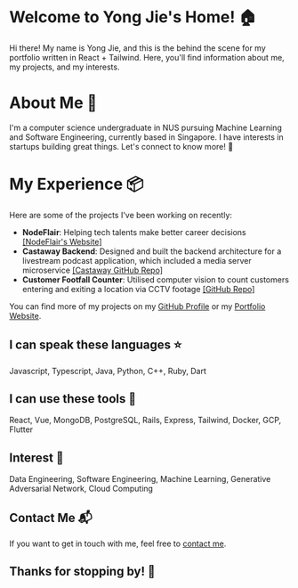 # Welcome to Yong Jie's Home! 🏠

Hi there! My name is Yong Jie, and this is the behind the scene for my portfolio written in React + Tailwind. Here, you'll find information about me, my projects, and my interests.

# About Me 👀

I'm a computer science undergraduate in NUS pursuing Machine Learning and Software Engineering, currently based in Singapore. I have interests in startups building great things. Let's connect to know more! 👐

# My Experience 📦

Here are some of the projects I've been working on recently:

* **NodeFlair**: Helping tech talents make better career decisions [[NodeFlair's Website]](https://www.nodeflair.com/) 
* **Castaway Backend**: Designed and built the backend architecture for a livestream podcast application, which included a media server microservice [[Castaway GitHub Repo]](https://github.com/yyj-02/castaway-backend)
* **Customer Footfall Counter**: Utilised computer vision to count customers entering and exiting a location via CCTV footage [[GitHub Repo]](https://github.com/yyj-02/Customer-Footfall-Counter)

You can find more of my projects on my [GitHub Profile](https://github.com/yyj-02) or my [Portfolio Website](https://yeohyongjie.com).

## I can speak these languages ⭐

Javascript, Typescript, Java, Python, C++, Ruby, Dart

## I can use these tools 🔨

React, Vue, MongoDB, PostgreSQL, Rails, Express, Tailwind, Docker, GCP, Flutter

## Interest 💖

Data Engineering, Software Engineering, Machine Learning, Generative Adversarial Network, Cloud Computing

## Contact Me 📬

If you want to get in touch with me, feel free to [contact me](mailto:yeohyongjie@outlook.com).

## Thanks for stopping by! 👻
